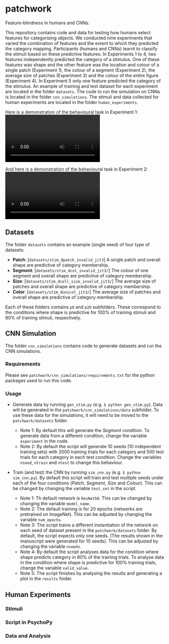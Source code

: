 # patchwork
Feature-blindness in humans and CNNs.

This repository contains code and data for testing how humans select features for categorising objects. We conducted nine experiments that varied the combination of features and the extent to which they predicted the category mapping. Participants (humans and CNNs) learnt to classify the stimuli based on these predictive features. In Experiments 1 to 4, two features independently predicted the category of a stimulus. One of these features was shape and the other feature was the location and colour of a single patch (Experiment 1), the colour of a segment (Experiment 2), the average size of patches (Experiment 3) and the colour of the entire figure (Experiment 4). In Experiment 5 only one feature predicted the category of the stimulus. An example of training and test dataset for each experiment are located in the folder `datasets`. The code to run the simulation on CNNs is located in the folder `cnn_simulations`. The stimuli and data collected for human experiments are located in the folder `human_experiments`.

Here is a demonstration of the behavioural task in Experiment 1:
![Movie for Experiment 1](https://github.com/feature-blindness/patchwork/blob/main/human_experiments/Experiment_1.mp4)

And here is a demonstration of the behavioural task in Experiment 2:
![Movie for Experiment 2](https://github.com/feature-blindness/patchwork/blob/main/human_experiments/Experiment_2.mp4)

## Datasets
The folder `datasets` contains an example (single seed) of four type of datasets:
- **Patch**: [`datasets/stim_dpatch_invalid_jit3`] A single patch and overall shape are predictive of category membership.
- **Segment**: [`datasets/stim_dcol_invalid_jit3/`] The colour of one segment and overall shape are predictive of category membership.
- **Size**: [`datasets/stim_dcell_size_invalid_jit3/`] The average size of patches and overall shape are predictive of category membership.
- **Color**: [`datasets/stim_dunicol_jit3/`] The average size of patches and overall shape are predictive of category membership.

Each of these folders contains `p0` and `p20` subfolders. These correspond to the conditions where shape is predictive for 100% of training stimuli and 80% of training stimuli, respectively.


## CNN Simulation
The folder `cnn_simulations` contains code to generate datasets and run the CNN simulations.

### Requirements
Please see `patchwork/cnn_simulations/requirements.txt` for the python packages used to run this code.

### Usage
- Generate data by running `gen_stim.py` (e.g. `$ python gen_stim.py`). Data will be generated in the `patchwork/cnn_simulations/data` subfolder. To use these data for the simulations, it will need to be moved to the `patchwork/datasets` folder.
    - Note 1: By default this will generate the _Segment_ condition. To generate data from a different condition, change the variable `experiment` in the code.
    - Note 2: By default the script will generate 10 seeds (10 independent training sets) with 2000 training trials for each category and 500 test trials for each category in each test condition. Change the variables `nseed`, `ntrain` and `ntest` to change this behaviour.

- Train (and test) the CNN by running `sim_cnn.py` (e.g. `$ python sim_cnn.py`). By default this script will train and test multiple seeds under each of the four conditions (_Patch_, _Segment_, _Size_ and _Colour_). This can be changed by changing the variable `test_set` in the script.
    - Note 1: Th default network is `ResNet50`. This can be changed by changing the variable `model_name`.
    - Note 2: The default training is for 20 epochs (networks are pretrained on ImageNet). This can be adjusted by changing the variable `num_epochs`.
    - Note 3: The script trains a different instantiation of the network on each seed of dataset present in the `patchwork/datasets` folder. By default, the script expects only one seeds. (The results shown in the manuscript were generated for 10 seeds). This can be adjusted by changing the variable `nseeds`.
    - Note 4: By default the script analyses data for the condition where shape predicts category in 80% of the training trials. To analyse data in the condition where shape is predictive for 100% training trials, change the variable `valid_value`.
    - Note 5: The script finishes by analysing the results and generating a plot in the `results` folder.


## Human Experiments

### Stimuli

### Script in PsychoPy

### Data and Analysis